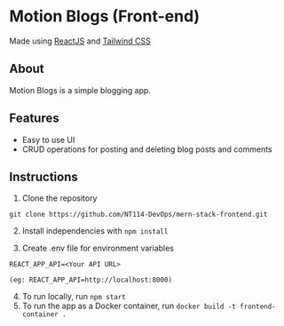 # Motion Blogs (Front-end)
Made using [ReactJS](https://react.dev/) and [Tailwind CSS](https://tailwindcss.com/)

## About
Motion Blogs is a simple blogging app.

## Features
+ Easy to use UI
+ CRUD operations for posting and deleting blog posts and comments

## Instructions
1. Clone the repository
```
git clone https://github.com/NT114-DevOps/mern-stack-frontend.git
```

2. Install independencies with `npm install`

3. Create .env file for environment variables
```
REACT_APP_API=<Your API URL>

(eg: REACT_APP_API=http://localhost:8000)
```

4. To run locally, run `npm start`
5. To run the app as a Docker container, run `docker build -t frontend-container .`
